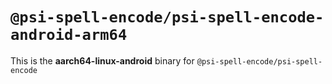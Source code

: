 # `@psi-spell-encode/psi-spell-encode-android-arm64`

This is the **aarch64-linux-android** binary for `@psi-spell-encode/psi-spell-encode`
